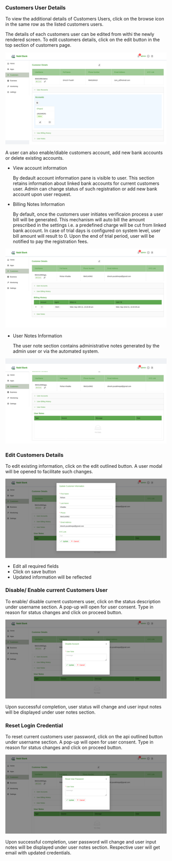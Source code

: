 ### Customers User Details

To view the additional details of Customers Users, click on the browse icon in the same row as the listed customers users.

The details of each customers user can be edited from withi the newly rendered screen. To edit customers details, click on the edit button in the top section of customers page.

![customer details](images/customers_details.png)

A user can also enable/diable customers account, add new bank accounts or delete existing accounts.

* View account information
    
    By dedault account information pane is visible to user. This section retains information about linked bank accounts for current customers user. Admin can change status of such registration or add new bank account upon user request.

* Billing Notes Information

    By default, once the customers user initiates verificaion process a user bill will be generated. This mechanism will auto bill the amount prescribed in the settings i.e. a predefined charge will be cut from linked bank account. In case of trial days is configured on system level, user bill amount will result to 0. Upon the end of trial period, user will be notified to pay the registration fees.

![customer bill](images/customers_billing.png)

* User Notes Information

    The user note section contains administrative notes generated by the admin user or via the automated system.

![customer notes](images/customers_notes.png)

### Edit Customers Details

To edit existing information, click on the edit outlined button. A user modal will be opened to facilitate such changes.

![customer edit](images/customers_edit.png)

* Edit all required fields
* Click on save button
* Updated information will be reflected

### Disable/ Enable current Customers User

To enable/ disable current customers user, click on the status description under username section. A pop-up will open for user consent. Type in reason for status changes and click on proceed button.

![customer status](images/customers_status.png)

Upon successful completion, user status will change and user input notes will be displayed under user notes section.

### Reset Login Credential

To reset current customers user password, click on the api outlined button under username section. A pop-up will open for user consent. Type in reason for status changes and click on proceed button.

![customer reset](images/customers_reset.png)

Upon successful completion, user password will change and user input notes will be displayed under user notes section. Respective user will get email with updated credentials.

